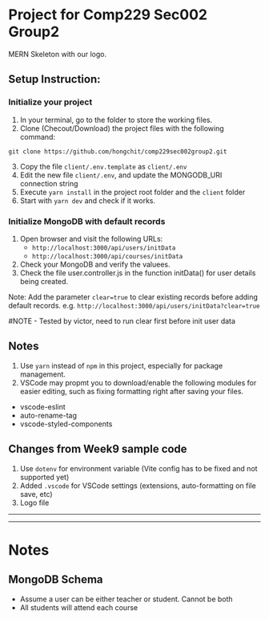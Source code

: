 # Project for Comp229 Sec002 Group2

MERN Skeleton with our logo.

## Setup Instruction:

### Initialize your project

1. In your terminal, go to the folder to store the working files.
2. Clone (Checout/Download) the project files with the following command:

```shell
git clone https://github.com/hongchit/comp229sec002group2.git
```

3. Copy the file `client/.env.template` as `client/.env`
4. Edit the new file `client/.env`, and update the MONGODB_URI connection string
5. Execute `yarn install` in the project root folder and the `client` folder
6. Start with `yarn dev` and check if it works.

### Initialize MongoDB with default records

1. Open browser and visit the following URLs:
   - `http://localhost:3000/api/users/initData`
   - `http://localhost:3000/api/courses/initData`
2. Check your MongoDB and verify the valuees.
3. Check the file user.controller.js in the function initData() for user details being created.

Note: Add the parameter `clear=true` to clear existing records before adding default records. e.g. `http://localhost:3000/api/users/initData?clear=true`

#NOTE - Tested by victor, need to run clear first before init user data

## Notes

1. Use `yarn` instead of `npm` in this project, especially for package management.
2. VSCode may propmt you to download/enable the following modules for easier editing, such as fixing formatting right after saving your files.

- vscode-eslint
- auto-rename-tag
- vscode-styled-components

## Changes from Week9 sample code

1. Use `dotenv` for environment variable (Vite config has to be fixed and not supported yet)
2. Added `.vscode` for VSCode settings (extensions, auto-formatting on file save, etc)
3. Logo file

---

---

# Notes

## MongoDB Schema

- Assume a user can be either teacher or student. Cannot be both
- All students will attend each course
